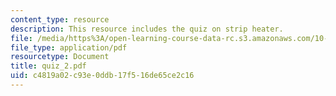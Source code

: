 ```yaml
---
content_type: resource
description: This resource includes the quiz on strip heater.
file: /media/https%3A/open-learning-course-data-rc.s3.amazonaws.com/10-302-transport-processes-fall-2004/c4819a02c93e0ddb17f516de65ce2c16_quiz_2.pdf
file_type: application/pdf
resourcetype: Document
title: quiz_2.pdf
uid: c4819a02-c93e-0ddb-17f5-16de65ce2c16
---
```

